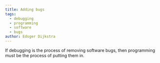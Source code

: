 ```yaml
---
title: Adding bugs
tags:
  - debugging
  - programming
  - software
  - bugs
author: Edsger Dijkstra
---
```


If debugging is the process of removing software bugs, then programming must be the process of putting them in.
